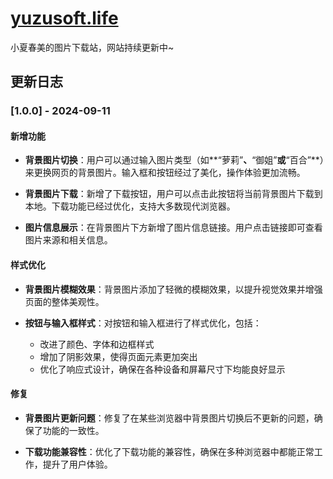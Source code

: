 # [yuzusoft.life](https://yuzusoft.life)
小夏春美的图片下载站，网站持续更新中~

## 更新日志

### [1.0.0] - 2024-09-11

#### 新增功能
- **背景图片切换**：用户可以通过输入图片类型（如**“萝莉”**、**“御姐”**或**“百合”**）来更换网页的背景图片。输入框和按钮经过了美化，操作体验更加流畅。
  
- **背景图片下载**：新增了下载按钮，用户可以点击此按钮将当前背景图片下载到本地。下载功能已经过优化，支持大多数现代浏览器。
  
- **图片信息展示**：在背景图片下方新增了图片信息链接。用户点击链接即可查看图片来源和相关信息。

#### 样式优化
- **背景图片模糊效果**：背景图片添加了轻微的模糊效果，以提升视觉效果并增强页面的整体美观性。
  
- **按钮与输入框样式**：对按钮和输入框进行了样式优化，包括：
  - 改进了颜色、字体和边框样式
  - 增加了阴影效果，使得页面元素更加突出
  - 优化了响应式设计，确保在各种设备和屏幕尺寸下均能良好显示

#### 修复
- **背景图片更新问题**：修复了在某些浏览器中背景图片切换后不更新的问题，确保了功能的一致性。
  
- **下载功能兼容性**：优化了下载功能的兼容性，确保在多种浏览器中都能正常工作，提升了用户体验。
